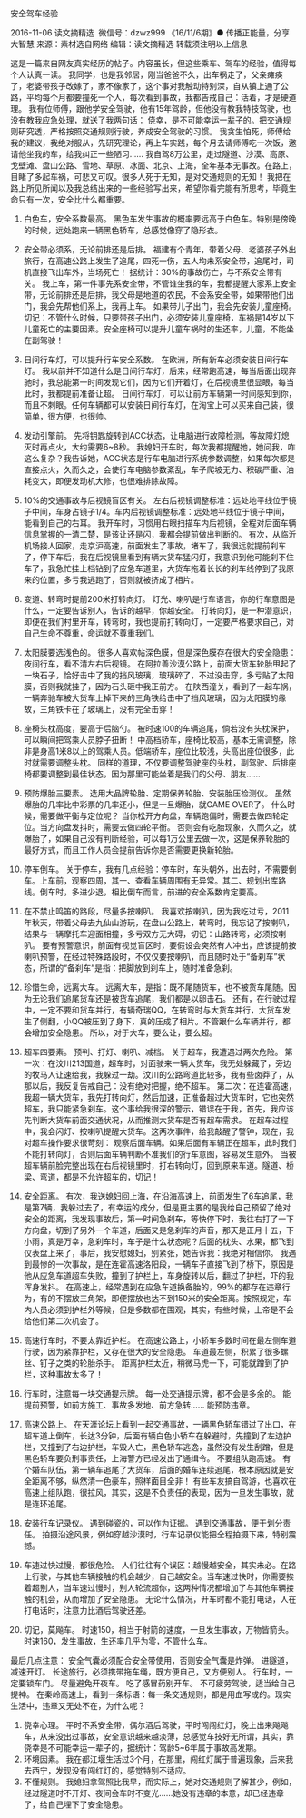 安全驾车经验

2016-11-06 读文摘精选
﻿﻿﻿﻿﻿﻿﻿﻿
微信号：dzwz999
《16/11/6期》● 传播正能量，分享大智慧
来源：素材选自网络
编辑：读文摘精选
转载须注明以上信息


这是一篇来自网友真实经历的帖子。内容虽长，但这些乘车、驾车的经验，值得每个人认真一读。
我同学，也是我邻居，刚当爸爸不久，出车祸走了，父亲瘫痪了，老婆带孩子改嫁了，家不像家了，这个事对我触动特别深，自从镇上通了公路，平均每个月都要撞死一个人，每次看到事故，我都告戒自己：活着，才是硬道理。
我有位师傅，跟他学安全驾驶，他有15年驾龄，但他没有教我特技驾驶，也没有教我应急处理，就送了我两句话：
侥幸，是不可能幸运一辈子的。把交通规则研究透，严格按照交通规则行驶，养成安全驾驶的习惯。
我贪生怕死，师傅给我的建议，我绝对服从，先研究理论，再上车实践，每个月去请师傅吃一次饭，邀请他坐我的车，给我纠正一些陋习……
我自驾8万公里，走过隧道、沙漠、高原、戈壁滩、盘山公路、雪地、草原、冰面、北京、上海，全年基本无事故。在路上，目睹了多起车祸，可悲又可叹。很多人死于无知，是对交通规则的无知！
我把在路上所见所闻以及我总结出来的一些经验写出来，希望你看完能有所思考，毕竟生命只有一次，安全比什么都重要。

01. 白色车，安全系数最高。
黑色车发生事故的概率要远高于白色车。特别是傍晚的时候，远处跑来一辆黑色轿车，总感觉像穿了隐形衣。
02. 安全带必须系，无论前排还是后排。
福建有个青年，带着父母、老婆孩子外出旅行，在高速公路上发生了追尾，四死一伤，五人均未系安全带，追尾时，司机直接飞出车外，当场死亡！
据统计：30%的事故伤亡，与不系安全带有关。
我上车，第一件事先系安全带，不管谁坐我的车，我都提醒大家系上安全带，无论前排还是后排，我父母是地道的农民，不会系安全带，如果带他们出门，我会先帮他们系上，我再上车。
如果带儿子出门，我会先安装儿童座椅。
切记：不管什么时候，只要带孩子出门，必须安装儿童座椅，车祸是14岁以下儿童死亡的主要因素。安全座椅可以提升儿童车祸时的生还率，儿童，不能坐在副驾驶！
03. 日间行车灯，可以提升行车安全系数。
在欧洲，所有新车必须安装日间行车灯。
我以前并不知道什么是日间行车灯，后来，经常跑高速，每当后面出现奔驰时，我总能第一时间发现它们，因为它们开着灯，在后视镜里很显眼，每当此时，我都提前准备让超。
日间行车灯，可以让前方车辆第一时间感知到你，而且不刺眼。任何车辆都可以安装日间行车灯，在淘宝上可以买来自己装，很简单，很方便，也很帅。
04. 发动引擎前。
先将钥匙旋转到ACC状态，让电脑进行故障检测，等故障灯熄灭时再点火，大约需要6~8秒。
我媳妇开车时，每次我都提醒她，她问我，咋这么复杂？我告诉她，ACC状态是行车电脑进行系统参数调整，如果每次都是直接点火，久而久之，会使行车电脑参数紊乱，车子爬坡无力、积碳严重、油耗变大，即便发动机大修，也很难排除故障。
05. 10%的交通事故与后视镜盲区有关。
左右后视镜调整标准：远处地平线位于镜子中间，车身占镜子1/4。车内后视镜调整标准：远处地平线位于镜子中间，能看到自己的右耳。
我开车时，习惯用右眼扫描车内后视镜，全程对后面车辆信息掌握的一清二楚，是该让还是闪，我都会提前做出判断的。
有次，从临沂机场接人回家，走京沪高速，前面发生了事故，堵车了，我很远就提前刹车了，停下车后，我在后视镜里看到有辆大货车猛闪灯，我意识到他可能刹不住车了，我急忙挂上档钻到了应急车道里，大货车拖着长长的刹车线停到了我原来的位置，多亏我逃跑了，否则就被挤成了相片。

06. 变道、转弯时提前200米打转向灯。
灯光、喇叭是行车语言，你的行车意图是什么，一定要告诉别人，告诉的越早，你越安全。
打转向灯，是一种潜意识，即便在我们村里开车，转弯时，我也提前打转向灯，一定要严格要求自己，对自己生命不尊重，命运就不尊重我们。
07. 太阳膜要选浅色的。
很多人喜欢帖深色膜，但是深色膜存在很大的安全隐患：夜间行车，看不清左右后视镜。
在阿拉善沙漠公路上，前面大货车轮胎甩起了一块石子，恰好击中了我的挡风玻璃，玻璃碎了，不过没击穿，多亏贴了太阳膜，否则我就挂了，因为石头砸中我正前方。
在陕西潼关，看到了一起车祸，一辆奔驰车被大货车上掉下来的三角铁给击中了挡风玻璃，因为太阳膜的缘故，三角铁卡在了玻璃上，没有完全击穿！
08. 座椅头枕高度，要高于后脑勺。
被时速100的车辆追尾，倘若没有头枕保护，可以瞬间把驾乘人员脖子扭断！
中高档轿车，座椅比较高，基本无需调整，除非是身高1米8以上的驾乘人员。低端轿车，座位比较浅，头高出座位很多，此时就需要调整头枕。
同样的道理，不仅要调整驾驶座的头枕，副驾驶、后排座椅都要调整到最佳状态，因为那里可能坐着是我们的父母、朋友……
09. 预防爆胎三要素。
选用大品牌轮胎、定期保养轮胎、安装胎压检测仪。
虽然爆胎的几率比中彩票的几率还小，但是一旦爆胎，就GAME OVER了。
什么时候，需要做平衡与定位呢？
当你松开方向盘，车辆跑偏时，需要去做四轮定位。当方向盘发抖时，需要去做四轮平衡。
否则会有吃胎现象，久而久之，就爆胎了，如果自己没有判断经验，可以每1万公里去做一次，这是保养轮胎的最好方式，而且工作人员会提前告诉你是否需要更换新轮胎。
10. 停车倒车。
关于停车，我有几点经验：停车时，车头朝外，出去时，不需要倒车。上车前，观察四周，其一、查看车辆周围有无异常。其二、规划出库路线。倒车时，多进少退，相比倒车而言，前进的安全系数肯定要高。

11. 在不禁止鸣笛的路段，尽量多按喇叭。
我喜欢按喇叭，因为我吃过亏，2011年秋天，带着父母去九仙山游玩，在盘山公路上，转弯时，我忘记了按喇叭，结果与一辆摩托车迎面相撞，多亏双方无大碍，切记：山路转弯，必须按喇叭。
要有预警意识，前面有视觉盲区时，要假设会突然有人冲出，应该提前按喇叭预警，在经过特殊路段时，不仅仅要按喇叭，而且随时处于“备刹车”状态，所谓的“备刹车”是指：把脚放到刹车上，随时准备急刹。
12. 珍惜生命，远离大车。
远离大车，是指：既不尾随货车，也不被货车尾随。因为无论我们追尾货车还是被货车追尾，我们都是以卵击石。
还有，在行驶过程中，一定不要和货车并行，有辆奇瑞QQ，在转弯时与大货车并行，大货车发生了侧翻，小QQ被压到了身下，真的压成了相片。不管跟什么车辆并行，都会增加安全隐患。
所以，对于大车，要么让，要么超。
13. 超车四要素。
预判、打灯、喇叭、减档。
关于超车，我遭遇过两次危险。
第一次：在汶川213国道，超车时，对面驶来一辆大货车，我无处躲藏了，旁边的牧马人让速给我，我躲过一劫。汶川的公路弯道比较多，我有些卤莽了，从那以后，我反复告戒自己：没有绝对把握，绝不超车。
第二次：在连霍高速，我超一辆大货车，我先打转向灯，然后加速，正准备超过大货车时，它也突然超车，我只能紧急刹车。这个事给我很深的警示，错误在于我，首先，我应该先判断大货车前面交通状况，从而推测大货车是否有超车需求。
在超车过程中，我会闪灯、按喇叭提醒大货车。这两次事件，给我敲醒了警钟，现在，我对超车操作要求很苛刻：
观察后面车辆。如果后面有车辆正在超车，此时我们不能打转向灯，否则后面车辆判断不准我们的行车意图，容易发生意外。
当被超车辆前脸完整出现在右后视镜里时，打右转向灯，回到原来车道。隧道、桥梁、弯道，都是不允许超车的，切记！
14. 安全距离。
有次，我送媳妇回上海，在沿海高速上，前面发生了6车追尾，我是第7辆，我躲过去了，有幸运的成分，但是更主要的是我给自己预留了绝对安全的距离，我发现事故后，第一时间急刹车，等快停下时，我往右打了一下方向盘，切到了另外一个车道，后面又是急刹车的声音，那天是正月十五，下小雨，真是万幸，急刹车时，车子是什么状态呢？后面的枕头、水果，都飞到仪表盘上来了，事后，我安慰媳妇，别紧张，她告诉我：我绝对相信你。
我遇到最惨的一次事故，是在连霍高速洛阳段，一辆车子直接飞到了桥下，原因是他从应急车道超车失败，撞到了护栏上，车身旋转以后，翻过了护栏，吓的我浑身发抖。
在高速上，经常遇到在应急车道换备胎的，99%的都存在违章行为，有的不摆放三角架，即便摆放也达不到150米的安全距离。按照规定，车内人员必须到护栏外等候，但是多数都在围观，其实，有些时候，上帝是不会给他们第二次机会了。
15. 高速行车时，不要太靠近护栏。
在高速公路上，小轿车多数时间在最左侧车道行驶，因为紧靠护栏，又存在很大的安全隐患。
车道最左侧，积累了很多螺丝、钉子之类的轮胎杀手。
距离护栏太近，稍微马虎一下，可能就蹭到了护栏，这种事故太多了！

16. 行车时，注意每一块交通提示牌。
每一处交通提示牌，都不会是多余的。
能提前预警，如前方施工、事故多发地、前方急转……
能预防违章。
17. 高速公路上。
在天涯论坛上看到一起交通事故，一辆黑色轿车错过了出口，在超车道上倒车，长达3分钟，后面有辆白色小轿车在躲避时，先撞到了左边护栏，又撞到了右边护栏，车毁人亡，黑色轿车逃逸，虽然没有发生刮蹭，但是黑色轿车要负刑事责任，上海警方已经发出了通缉令。
不要组队跑高速。
有个婚车队伍，第一辆车追尾了大货车，后面的婚车连续追尾，根本原因就是安全距离不够，纵然清一色豪车，照样面目全非！
有些车友搞自驾游，也喜欢在高速上组队跑，很拉风，其实，这是不负责任的表现，因为一旦发生事故，就是连环追尾。
18. 安装行车记录仪。
遇到碰瓷的，可以作为证据。
遇到交通事故，便于划分责任。
拍摄沿途风景，例如穿越沙漠时，行车记录仪能把全程拍摄下来，特别震撼。
19. 车速过快过慢，都很危险。
人们往往有个误区：越慢越安全，其实未必。在路上行驶，与其他车辆接触的机会越少，自己越安全。当车速过快时，你需要挨着超别人，当车速过慢时，别人轮流超你，这两种情况都增加了与其他车辆接触的机会，从而增加了安全隐患。
无论什么情况，开车时都不能打电话，人在打电话时，注意力比酒后驾驶还差。
20. 切记，莫飚车。
时速150，相当于射箭的速度，一旦发生事故，万物皆箭头。
时速160，发生事故，生还率几乎为零，不管什么车。

最后几点注意：
安全气囊必须配合安全带使用，否则安全气囊是炸弹。
进隧道，减速开灯。
长途旅行，必须携带拖车绳，既方便自己，又方便别人。
行车时，一定要锁车门。
尽量避免开夜车。
吃了感冒药别开车。
不可疲劳驾驶，适当给自己提神。
在秦岭高速上，看到一条标语：每一条交通规则，都是用血写成的。现实生活中，违章又无处不在，为什么呢？

01. 侥幸心理。
平时不系安全带，偶尔酒后驾驶，平时闯闯红灯，晚上出来飚飚车，从来没出过事故，安全意识越来越淡薄，总感觉车技好无所谓，其实，靠侥幸是不可能幸运一辈子的，据统计：驾龄5~6年属于事故高发期。
02. 环境因素。
我在都江堰生活过3个月，在那里，闯红灯属于普遍现象，后来我去西宁，发现没有闯红灯的，感觉特别不适应。
03. 不懂规则。
我媳妇拿驾照比我早，而实际上，她对交通规则了解甚少，例如，经过隧道时不开灯、夜间会车时不变光……她没有违章的本意，却已经违章了，给自己埋下了安全隐患。